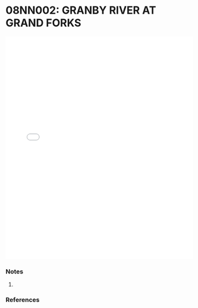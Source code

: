 # 08NN002: GRANBY RIVER AT GRAND FORKS

<iframe src="/distribution_estimation/_static/stations/08NN002_fdc.html" width="100%" height="600" frameborder="0"></iframe>

### Notes
1. 

### References

